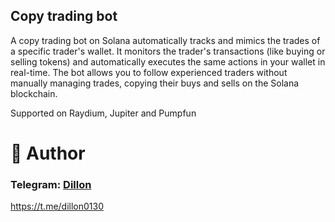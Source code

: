 ## Copy trading bot

A copy trading bot on Solana automatically tracks and mimics the trades of a specific trader's wallet. It monitors the trader's transactions (like buying or selling tokens) and automatically executes the same actions in your wallet in real-time. The bot allows you to follow experienced traders without manually managing trades, copying their buys and sells on the Solana blockchain.

Supported on Raydium, Jupiter and Pumpfun

# 👤 Author

### Telegram: [Dillon](https://t.me/dillon0130)   
https://t.me/dillon0130
